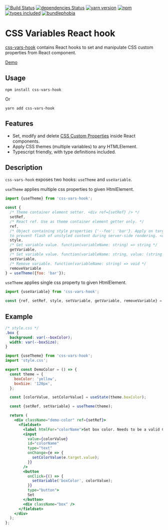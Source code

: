 [![Build Status](https://travis-ci.com/morewings/css-vars-hook.svg?branch=master)](https://travis-ci.com/morewings/css-vars-hook)
[![dependencies Status](https://david-dm.org/morewings/css-vars-hook/status.svg)](https://david-dm.org/morewings/css-vars-hook)
[![yarn version](https://badge.fury.io/js/css-vars-hook.svg)](https://www.npmjs.com/package/css-vars-hook)
[![npm](https://img.shields.io/npm/dm/css-vars-hook)](http://npm-stats.org/#/css-vars-hook)
[![types included](https://badgen.net/npm/types/tslib)](https://github.com/morewings/css-vars-hook/blob/master/types/index.d.ts)
[![bundlephobia](https://badgen.net/bundlephobia/minzip/css-vars-hook)](https://bundlephobia.com/result?p=css-vars-hook)

# CSS Variables React hook

[css-vars-hook](https://github.com/morewings/css-vars-hook) contains React hooks to set and manipulate CSS custom properties from React component.

[Demo](https://morewings.github.io/css-vars-hook/)

## Usage

```shell script
npm install css-vars-hook
```
Or
```shell script
yarn add css-vars-hook
```

## Features

- Set, modify and delete [CSS Custom Properties](https://developer.mozilla.org/en-US/docs/Web/CSS/--*) inside React components.
- Apply CSS themes (multiple variables) to any HTMLElement.
- Typescript friendly, with type definitions included.

## Description

`css-vars-hook` exposes two hooks: `useTheme` and `useVariable`.

`useTheme` applies multiple css properties to given HtmlElement.

```js
import {useTheme} from 'css-vars-hook';

const {
  /* Theme container element setter. <div ref={setRef} /> */
  setRef,
  /* React ref. Use as theme container element getter only. */
  ref,
  /* Object containing style properties {'--foo': 'bar'}. Apply on target element
  to prevent flash of unstyled content during server-side rendering. <div style={style} ref={setRef} /> */
  style,
  /* Get variable value. function(variableName: string) => string */
  getVariable,
  /* Set variable value. function(variableName: string, value: (string|number)) => void */
  setVariable,
  /* Remove variable. function(variableName: string) => void */
  removeVariable
} = useTheme({foo: 'bar'});
```

`useTheme` applies single css property to given HtmlElement.

```js
import {useVariable} from 'css-vars-hook';

const {ref, setRef, style, setVariable, getVariable, removeVariable} = useVariable('foo', 'bar');
```

## Example

```css
/* style.css */
.box {
  background: var(--boxColor);
  width: var(--boxSize);
}
```

```jsx
import {useTheme} from 'css-vars-hook';
import 'style.css';

export const DemoColor = () => {
  const theme = {
    boxColor: 'yellow',
    boxSize: '120px',
  };

  const [colorValue, setColorValue] = useState(theme.boxColor);

  const {setRef, setVariable} = useTheme(theme);

  return (
    <div className="demo-color" ref={setRef}>
      <fieldset>
        <label htmlFor="colorName">Set box color. Needs to be a valid CSS color (name, HEX, rgba etc).</label>
        <input
          value={colorValue}
          id="colorName"
          type="text"
          onChange={e => {
            setColorValue(e.target.value);
          }}
        />
        <button
          onClick={() => {
            setVariable('boxColor', colorValue);
          }}
          type="button">
          Set
        </button>
        <div className="box" />
      </fieldset>
    </div>
  );
};
```





